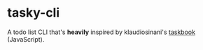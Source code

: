 # tasky-cli
A todo list CLI that's **heavily** inspired by klaudiosinani's [taskbook](https://github.com/klaudiosinani/taskbook) (JavaScript).


